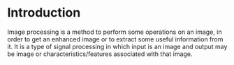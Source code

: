 # Introduction
Image processing is a method to perform some operations on an image, in order to get an enhanced image or 
to extract some useful information from it. It is a type of signal processing in which input is an image
and output may be image or characteristics/features associated with that image. 
